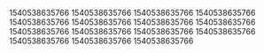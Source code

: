 1540538635766
1540538635766
1540538635766
1540538635766
1540538635766
1540538635766
1540538635766
1540538635766
1540538635766
1540538635766
1540538635766
1540538635766
1540538635766
1540538635766
1540538635766